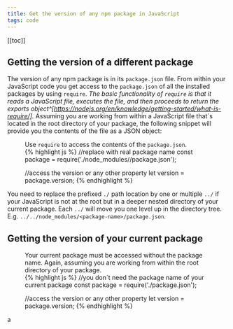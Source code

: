 ```yaml
---
title: Get the version of any npm package in JavaScript
tags: code
---
```

[[toc]]

## Getting the version of a different package

The version of any npm package is in its `package.json` file. From within your JavaScript code you get access to the `package.json` of all the installed packages by using `require`. *The basic functionality of `require` is that it reads a JavaScript file, executes the file, and then proceeds to return the exports object^[https://nodejs.org/en/knowledge/getting-started/what-is-require/].* Assuming you are working from within a JavaScript file that´s located in the root directory of your package, the following snippet will provide you the contents of the file as a JSON object:

<figure>
<figcaption>Use <code>require</code> to access the contents of the <code>package.json</code>.</figcaption>
{% highlight js %}
//replace <package-name> with real package name
const package = require('./node_modules/<package-name>/package.json'); 

//access the version or any other property
let version = package.version; 
{% endhighlight %}
</figure>

You need to replace the prefixed `./` path location by one or multiple `../` if your JavaScript is not at the root but in a deeper nested directory of your current package. Each `../` will move you one level up in the directory tree. E.g. `../../node_modules/<package-name>/package.json`.

## Getting the version of your current package

<figure>
<figcaption>Your current package must be accessed without the package name. Again, assuming you are working from within the root directory of your package.</figcaption>
{% highlight js %}
//you don´t need the package name of your current package
const package = require('./package.json'); 

//access the version or any other property
let version = package.version; 
{% endhighlight %}
</figure>


a